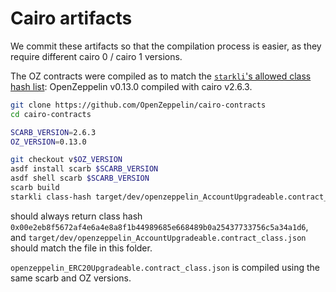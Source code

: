 # Cairo artifacts

We commit these artifacts so that the compilation process is easier, as they require different cairo 0 / cairo 1 versions.

The OZ contracts were compiled as to match the [`starkli`'s allowed class hash list](https://github.com/xJonathanLEI/starkli/blob/1bed33383d8f8cec926f7ce97c4a4243b8bbe43b/src/account.rs#L109):
OpenZeppelin v0.13.0 compiled with cairo v2.6.3.

```sh
git clone https://github.com/OpenZeppelin/cairo-contracts
cd cairo-contracts

SCARB_VERSION=2.6.3
OZ_VERSION=0.13.0

git checkout v$OZ_VERSION
asdf install scarb $SCARB_VERSION
asdf shell scarb $SCARB_VERSION
scarb build
starkli class-hash target/dev/openzeppelin_AccountUpgradeable.contract_class.json
```
should always return class hash `0x00e2eb8f5672af4e6a4e8a8f1b44989685e668489b0a25437733756c5a34a1d6`, and `target/dev/openzeppelin_AccountUpgradeable.contract_class.json` should match the file in this
folder.

`openzeppelin_ERC20Upgradeable.contract_class.json` is compiled using the same scarb and OZ versions.

